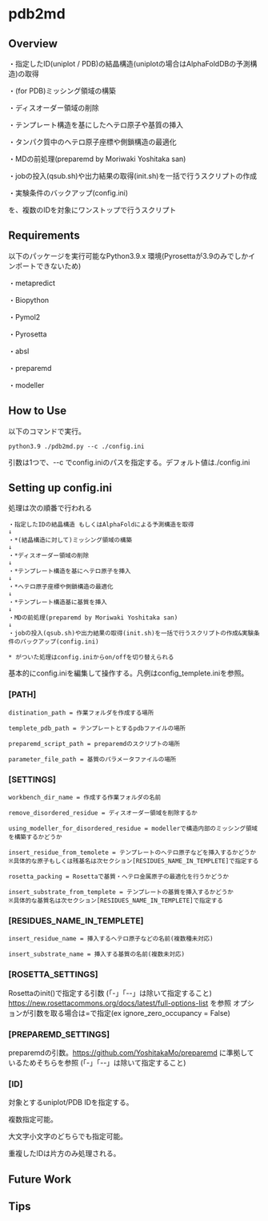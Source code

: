 # pdb2md
## Overview
・指定したID(uniplot / PDB)の結晶構造(uniplotの場合はAlphaFoldDBの予測構造)の取得

・(for PDB)ミッシング領域の構築

・ディスオーダー領域の削除

・テンプレート構造を基にしたヘテロ原子や基質の挿入

・タンパク質中のヘテロ原子座標や側鎖構造の最適化

・MDの前処理(preparemd by Moriwaki Yoshitaka san)

・jobの投入(qsub.sh)や出力結果の取得(init.sh)を一括で行うスクリプトの作成

・実験条件のバックアップ(config.ini)

を、複数のIDを対象にワンストップで行うスクリプト

## Requirements
以下のパッケージを実行可能なPython3.9.x 環境(Pyrosettaが3.9のみでしかインポートできないため)

・metapredict

・Biopython

・Pymol2

・Pyrosetta

・absl

・preparemd

・modeller

## How to Use
以下のコマンドで実行。

    python3.9 ./pdb2md.py --c ./config.ini

引数は1つで、--c でconfig.iniのパスを指定する。デフォルト値は./config.ini

## Setting up config.ini

処理は次の順番で行われる
    
    ・指定したIDの結晶構造 もしくはAlphaFoldによる予測構造を取得
    ↓
    ・*(結晶構造に対して)ミッシング領域の構築
    ↓
    ・*ディスオーダー領域の削除
    ↓
    ・*テンプレート構造を基にヘテロ原子を挿入
    ↓
    ・*ヘテロ原子座標や側鎖構造の最適化
    ↓
    ・*テンプレート構造基に基質を挿入
    ↓
    ・MDの前処理(preparemd by Moriwaki Yoshitaka san)
    ↓
    ・jobの投入(qsub.sh)や出力結果の取得(init.sh)を一括で行うスクリプトの作成&実験条件のバックアップ(config.ini)
    
    * がついた処理はconfig.iniからon/offを切り替えられる

基本的にconfig.iniを編集して操作する。凡例はconfig_templete.iniを参照。

### [PATH]

    distination_path = 作業フォルダを作成する場所

    templete_pdb_path = テンプレートとするpdbファイルの場所

    preparemd_script_path = preparemdのスクリプトの場所

    parameter_file_path = 基質のパラメータファイルの場所

### [SETTINGS]

    workbench_dir_name = 作成する作業フォルダの名前

    remove_disordered_residue = ディスオーダー領域を削除するか

    using_modeller_for_disordered_residue = modellerで構造内部のミッシング領域を構築するかどうか

    insert_residue_from_temolete = テンプレートのヘテロ原子などを挿入するかどうか
    ※具体的な原子もしくは残基名は次セクション[RESIDUES_NAME_IN_TEMPLETE]で指定する

    rosetta_packing = Rosettaで基質・ヘテロ金属原子の最適化を行うかどうか

    insert_substrate_from_templete = テンプレートの基質を挿入するかどうか
    ※具体的な基質名は次セクション[RESIDUES_NAME_IN_TEMPLETE]で指定する

### [RESIDUES_NAME_IN_TEMPLETE]

    insert_residue_name = 挿入するヘテロ原子などの名前(複数種未対応)

    insert_substrate_name = 挿入する基質の名前(複数未対応)

### [ROSETTA_SETTINGS]

 Rosettaのinit()で指定する引数 (「-」「--」は除いて指定すること)
 https://new.rosettacommons.org/docs/latest/full-options-list を参照
 オプションが引数を取る場合は=で指定(ex ignore_zero_occupancy = False)

### [PREPAREMD_SETTINGS]

 preparemdの引数。<https://github.com/YoshitakaMo/preparemd> に準拠しているためそちらを参照
 (「-」「--」は除いて指定すること)

### [ID]

対象とするuniplot/PDB IDを指定する。

複数指定可能。

大文字小文字のどちらでも指定可能。

重複したIDは片方のみ処理される。

## Future Work

## Tips
